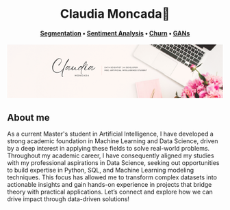 <div align="center">
<h1 align="center">Claudia Moncada👋</h1>
</div>
<h4 align="center">
  <b><a href="">Segmentation</a></b>
  •
  <b><a href="">Sentiment Analysis</a></b>
  •
  <b><a href="">Churn</a></b>
  •
  <a href="">GANs</a>
</h3>
<img src="Claudia_Banner.png">

## About me
As a current Master's student in Artificial Intelligence, I have developed a strong academic foundation in Machine Learning and Data Science, driven by a deep interest in applying these fields to solve real-world problems. Throughout my academic career, I have consequently aligned my studies with my professional aspirations in Data Science, seeking out opportunities to build expertise in Python, SQL, and Machine Learning modeling techniques. This focus has allowed me to transform complex datasets into actionable insights and gain hands-on experience in projects that bridge theory with practical applications. Let’s connect and explore how we can drive impact through data-driven solutions!

